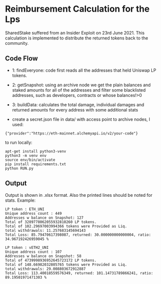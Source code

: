# Reimbursement Calculation for the Lps

SharedStake suffered from an Insider Exploit on 23rd June 2021.
This calculation is implemented to distribute the returned tokens back to the community.

## Code Flow

- 1: findEveryone: code first reads all the addresses that held Uniswap LP tokens.
- 2: getSnapshot: using an archive node we get the plain balances and staked amounts for all of the addresses and filter some blacklisted addresses, such as developers, contracts or whose balances!>0
- 3: buildData: calculates the total damage, individual damages and returned amounts for every address with some additional stats

- create a secret.json file in data/ with access point to archive nodes, I used:

```
{"provider":"https://eth-mainnet.alchemyapi.io/v2/your-code"}
```

to run locally:

```
apt-get install python3-venv
python3 -m venv env
source env/bin/activate
pip install requirements.txt
python RUN.py

```

## Output

Output is shown in .xlsx format. Also the printed lines should be noted for stats.
Example:

```
LP token : ETH_UNI
Unique address count : 449
Addresses w balance on Snapshot: 127
Total of 3289778062055932810260 LP tokens.
Total of 102.29697003994366 tokens were Provided as Liq.
total withdrawals: 11.257683145694143
Total Loss: 85.79470617398087, returned: 30.000000000000004, ratio:  34.967192426959045 %

LP token : vETH2_UNI
Unique address count : 107
Addresses w balance on Snapshot: 58
Total of 4739998936952645723172 LP tokens.
Total of 148.66982032805765 tokens were Provided as Liq.
total withdrawals: 29.008803672912887
Total Loss: 113.40018559576349, returned: 101.14731789866241, ratio:  89.19501971471303 %
```
